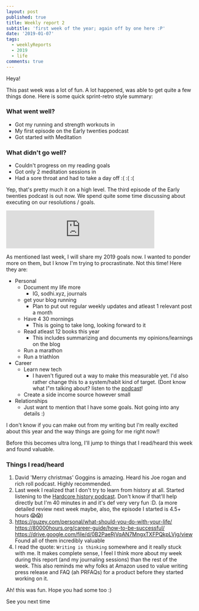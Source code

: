 ```yaml
---
layout: post
published: true
title: Weekly report 2
subtitle: 'first week of the year; again off by one here :P'
date: '2019-01-07'
tags:
  - weeklyReports
  - 2019
  - life
comments: true
---
```

Heya!

This past week was a lot of fun. A lot happened, was able to get quite a few things done. Here is some quick sprint-retro style summary:

### What went well?
- Got my running and strength workouts in
- My first episode on the Early twenties podcast
- Got started with Meditation

### What didn't go well?
- Couldn't progress on my reading goals
- Got only 2 meditation sessions in
- Had a sore throat and had to take a day off :( :( :(

Yep, that's pretty much it on a high level. The third episode of the Early twenties podcast is out now. We spend quite some time discussing about executing on our resolutions / goals.

<iframe src="https://anchor.fm/earlytwenties/embed" height="102px" width="400px" frameborder="0" scrolling="no"></iframe>

As mentioned last week, I will share my 2019 goals now. I wanted to ponder more on them, but I know I'm trying to procrastinate. Not this time! Here they are:

* Personal
    * Document my life more
        * IG, sodhi.xyz, journals
    * get your blog running
        * Plan to put out regular weekly updates and atleast 1 relevant post a month
    * Have 4 30 mornings
        * This is going to take long, looking forward to it
    * Read atleast 12 books this year
        * This includes summarizing and documents my opinions/learnings on the blog
    * Run a marathon
    * Run a triathlon
* Career
    * Learn new tech
        * I haven't figured out a way to make this measurable yet. I'd also rather change this to a system/habit kind of target. (Dont know what I&quot;m talking about? listen to the [podcast](https://anchor.fm/earlytwenties)!
    * Create a side income source however small
* Relationships
    * Just want to mention that I have some goals. Not going into any details :)

I don't know if you can make out from my writing but I'm really excited about this year and the way things are going for me right now!!

Before this becomes ultra long, I'll jump to things that I read/heard this week and found valuable.

### Things I read/heard 

1. David 'Merry christmas' Goggins is amazing. Heard his Joe rogan and rich roll podcast. Highly recommended.
2. Last week I realized that I don't try to learn from history at all. Started listening to the [Hardcore history podcast](https://www.dancarlin.com/hardcore-history-series/). Don't know if that'll help directly but I'm 40 minutes in and it's def very very fun :D.
(a more detailed review next week maybe, also, the episode I started is 4.5+ hours 😱😱)
3. https://guzey.com/personal/what-should-you-do-with-your-life/
https://80000hours.org/career-guide/how-to-be-successful/
https://drive.google.com/file/d/0B2PaeRjVqAN7MngxTXFPQkpLVjg/view
Found all of them incredibly valuable
4. I read the quote: `Writing is thinking` somewhere and it really stuck with me. It makes complete sense, I feel I think more about my week during this report (and my journaling sessions) than the rest of the week.
This also reminds me why folks at Amazon used to value writing press release and FAQ (ah PRFAQs) for a product before they started working on it.

Ah! this was fun. Hope you had some too :)

See you next time
